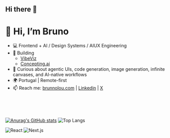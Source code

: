 ## Hi there 👋

<!--
**brunnolou/brunnolou** is a ✨ _special_ ✨ repository because its `README.md` (this file) appears on your GitHub profile.

Here are some ideas to get you started:

- 🔭 I’m currently working on ...
- 🌱 I’m currently learning ...
- 👯 I’m looking to collaborate on ...
- 🤔 I’m looking for help with ...
- 💬 Ask me about ...
- 📫 How to reach me: ...
- 😄 Pronouns: ...
- ⚡ Fun fact: ...
-->

# 👋 Hi, I’m Bruno

- 💻 Frontend + AI / Design Systems / AIUX Engineering  
- 🔭 Building
   - [VibeViz](https://vibeviz.ai)
   - [Concepting.ai](https://concepting.ai)  
- 🧠 Curious about agentic UIs, code generation, image generation, infinite canvases, and AI-native workflows  
- 🌍 Portugal | Remote-first
- 📫 Reach me: [brunnolou.com](brunnolou.com) | [Linkedin](https://www.linkedin.com/in/brunnolou/) | [X](http://x.com/brunnolou)

<br /><br /><br />


[![Anurag's GitHub stats](https://github-readme-stats.vercel.app/api?username=brunnolou)](https://github.com/brunnolou/brunnolou) ![Top Langs](https://github-readme-stats.vercel.app/api/top-langs/?username=brunnolou&layout=compact)

![React](https://img.shields.io/badge/-React-61DAFB?logo=react&logoColor=white&style=flat)
![Next.js](https://img.shields.io/badge/-Next.js-333333?logo=nextjs&logoColor=white&style=flat)

<br /><br /><br /><br />
